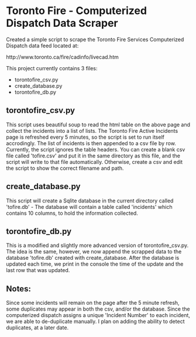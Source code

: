Toronto Fire - Computerized Dispatch Data Scraper
=================================================

Created a simple script to scrape the Toronto Fire Services Computerized Dispatch data feed located at:
<p>http://www.toronto.ca/fire/cadinfo/livecad.htm</p>

This project currently contains 3 files:
<ul>
<li>torontofire_csv.py</li>
<li>create_database.py</li>
<li>torontofire_db.py</li>
</ul>

torontofire_csv.py
------------------
This script uses beautiful soup to read the html table on the above page and collect the incidents into a
list of lists. The Toronto Fire Active Incidents page is refreshed every 5 minutes, so the script is set to run itself
accrodingly.
The list of incidents is then appended to a csv file by row. Currently, the script ignores the table headers.
You can create a blank csv file called 'tofire.csv' and put it in the same directory as this file,
and the script will write to that file automatically. Otherwise, create a csv and edit the script to show the correct
filename and path.

create_database.py
------------------
This script will create a Sqlite database in the current directory called 'tofire.db' - The database will contain
a table called 'incidents' which contains 10 columns, to hold the information collected.

torontofire_db.py
-----------------
This is a modified and slightly more advanced version of torontofire_csv.py. The idea is the same, however,
we now append the scrapped data to the database 'tofire.db' created with create_database. After the database
is updated each time, we print in the console the time of the update and the last row that was updated.

Notes:
------
Since some incidents will remain on the page after the 5 minute refresh, some duplicates may appear in both the csv,
and/or the database. Since the computerized dispatch assigns a unique 'Incident Number' to each incident, we are 
able to de-duplicate manually. I plan on adding the ability to detect duplicates, at a later date.
